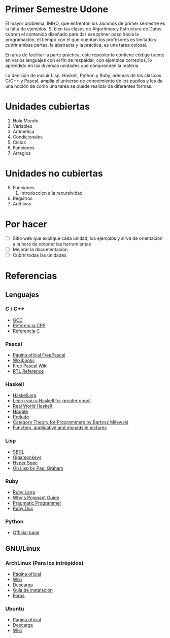 # Primer Semestre Udone

El mayor problema, IMHO, que enfrentan los alumnos de primer semestre es la
falta de ejemplos. Si bien las clases de Algoritmos y Estructura de Datos cubren
el contenido diseñado para dar ese primer paso hacia la programación, el tiempo
con el que cuentan los profesores es limitado y cubrir ambas partes, la
abstracta y la práctica, es una tarea colosal.

En aras de facilitar la parte práctica, este repositorio contiene código fuente
en varios lenguajes con el fin de respaldar, con ejemplos correctos, lo
aprendido en las diversas unidades que comprenden la materia.

La decisión de incluir Lisp, Haskell, Python y Ruby, ademas de los clásicos
C/C++ y Pascal, amplia el universo de conocimiento de los pupilos y les da una
noción de como una tarea se puede realizar de diferentes formas.

# Unidades cubiertas

1. Hola Mundo
2. Variables
3. Aritmetica
4. Condicionales
5. Ciclos
6. Funciones
7. Arreglos

# Unidades no cubiertas
5. Funciones
    1. Introduccion a la recursividad
6. Registros
7. Archivos

# Por hacer
- [ ] Sitio web que explique cada unidad, los ejemplos y sirva de orientacion a la hora de obtener las herramientas
- [ ] Mejorar la documentacion
- [ ] Cubrir todas las unidades

# Referencias

## Lenguajes

### C / C++
- [GCC](https://gcc.gnu.org/)
- [Referencia CPP](http://en.cppreference.com/w/cpp)
- [Referencia C](http://en.cppreference.com/w/c)

### Pascal
- [Página oficial FreePascal](http://www.freepascal.org/)
- [Wikibooks](https://en.wikibooks.org/wiki/Pascal_Programming)
- [Free Pascal Wiki](http://wiki.freepascal.org/)
- [RTL Reference](http://www.freepascal.org/docs-html/rtl/)

### Haskell
- [Haskell.org](https://www.haskell.org/)
- [Learn you a Haskell for greater good!](http://learnyouahaskell.com/)
- [Real World Haskell](http://book.realworldhaskell.org/read/)
- [Hoogle](https://www.haskell.org/hoogle/)
- [Prelude](https://hackage.haskell.org/package/base-4.9.0.0/docs/Prelude.html)
- [Category Theory for Programmers by Bartosz Milewski](https://bartoszmilewski.com/2014/10/28/category-theory-for-programmers-the-preface/)
- [Functors, applicative and monads in pictures](http://adit.io/posts/2013-04-17-functors,_applicatives,_and_monads_in_pictures.html)

### Lisp
- [SBCL](http://www.sbcl.org/)
- [Gigamonkeys](http://www.gigamonkeys.com/book/)
- [Hyper Spec](http://www.lispworks.com/documentation/HyperSpec/Front/index.htm)
- [On Lisp by Paul Graham](http://www.paulgraham.com/onlisp.html)

### Ruby
- [Ruby Lang](https://www.ruby-lang.org/en/)
- [Why's Poignant Guide](http://poignant.guide/book/)
- [Pragmatic Programmer](http://ruby-doc.com/docs/ProgrammingRuby/)
- [Ruby Doc](http://ruby-doc.org/)

### Python
- [Official page](https://www.python.org/)

## GNU/Linux

### ArchLinux (Para los intrépidos)
- [Página oficial](https://www.archlinux.org/)
- [Wiki](https://wiki.archlinux.org/)
- [Descarga](https://www.archlinux.org/download/)
- [Guía de instalación](https://wiki.archlinux.org/index.php/Installation_guide)
- [Foros](https://bbs.archlinux.org/)

### Ubuntu
- [Página oficial](www.ubuntu.com)
- [Descarga](http://www.ubuntu.com/download/desktop)
- [Wiki](https://wiki.ubuntu.com/)
